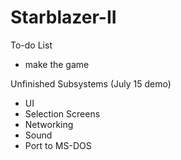 # Starblazer-II
To-do List
- make the game

Unfinished Subsystems (July 15 demo)
- UI
- Selection Screens
- Networking
- Sound
- Port to MS-DOS
